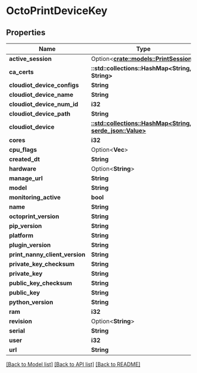 # OctoPrintDeviceKey

## Properties

Name | Type | Description | Notes
------------ | ------------- | ------------- | -------------
**active_session** | Option<[**crate::models::PrintSession**](PrintSession.md)> |  | [optional]
**ca_certs** | **::std::collections::HashMap<String, String>** |  | 
**cloudiot_device_configs** | **String** |  | [readonly]
**cloudiot_device_name** | **String** |  | [readonly]
**cloudiot_device_num_id** | **i32** |  | [readonly]
**cloudiot_device_path** | **String** |  | [readonly]
**cloudiot_device** | [**::std::collections::HashMap<String, serde_json::Value>**](serde_json::Value.md) |  | [readonly]
**cores** | **i32** |  | 
**cpu_flags** | Option<**Vec<String>**> |  | [optional]
**created_dt** | **String** |  | [readonly]
**hardware** | Option<**String**> |  | [optional]
**manage_url** | **String** |  | [readonly]
**model** | **String** |  | 
**monitoring_active** | **bool** |  | [readonly]
**name** | **String** |  | 
**octoprint_version** | **String** |  | 
**pip_version** | **String** |  | 
**platform** | **String** |  | 
**plugin_version** | **String** |  | 
**print_nanny_client_version** | **String** |  | 
**private_key_checksum** | **String** |  | [readonly]
**private_key** | **String** |  | [readonly]
**public_key_checksum** | **String** |  | 
**public_key** | **String** |  | [readonly]
**python_version** | **String** |  | 
**ram** | **i32** |  | 
**revision** | Option<**String**> |  | [optional]
**serial** | **String** |  | 
**user** | **i32** |  | [readonly]
**url** | **String** |  | [readonly]

[[Back to Model list]](../README.md#documentation-for-models) [[Back to API list]](../README.md#documentation-for-api-endpoints) [[Back to README]](../README.md)


